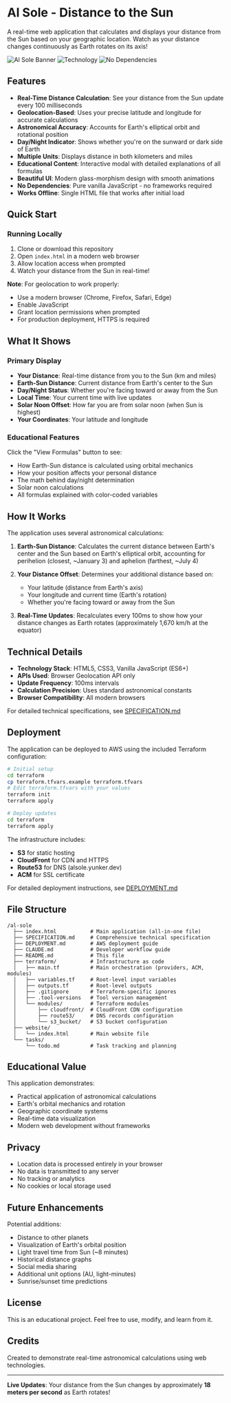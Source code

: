 # Al Sole - Distance to the Sun

A real-time web application that calculates and displays your distance from the Sun based on your geographic location. Watch as your distance changes continuously as Earth rotates on its axis!

![Al Sole Banner](https://img.shields.io/badge/Al%20Sole-Distance%20to%20Sun-blue)
![Technology](https://img.shields.io/badge/tech-vanilla%20JS-yellow)
![No Dependencies](https://img.shields.io/badge/dependencies-none-green)

## Features

- **Real-Time Distance Calculation**: See your distance from the Sun update every 100 milliseconds
- **Geolocation-Based**: Uses your precise latitude and longitude for accurate calculations
- **Astronomical Accuracy**: Accounts for Earth's elliptical orbit and rotational position
- **Day/Night Indicator**: Shows whether you're on the sunward or dark side of Earth
- **Multiple Units**: Displays distance in both kilometers and miles
- **Educational Content**: Interactive modal with detailed explanations of all formulas
- **Beautiful UI**: Modern glass-morphism design with smooth animations
- **No Dependencies**: Pure vanilla JavaScript - no frameworks required
- **Works Offline**: Single HTML file that works after initial load

## Quick Start

### Running Locally

1. Clone or download this repository
2. Open `index.html` in a modern web browser
3. Allow location access when prompted
4. Watch your distance from the Sun in real-time!

**Note**: For geolocation to work properly:
- Use a modern browser (Chrome, Firefox, Safari, Edge)
- Enable JavaScript
- Grant location permissions when prompted
- For production deployment, HTTPS is required

## What It Shows

### Primary Display
- **Your Distance**: Real-time distance from you to the Sun (km and miles)
- **Earth-Sun Distance**: Current distance from Earth's center to the Sun
- **Day/Night Status**: Whether you're facing toward or away from the Sun
- **Local Time**: Your current time with live updates
- **Solar Noon Offset**: How far you are from solar noon (when Sun is highest)
- **Your Coordinates**: Your latitude and longitude

### Educational Features
Click the "View Formulas" button to see:
- How Earth-Sun distance is calculated using orbital mechanics
- How your position affects your personal distance
- The math behind day/night determination
- Solar noon calculations
- All formulas explained with color-coded variables

## How It Works

The application uses several astronomical calculations:

1. **Earth-Sun Distance**: Calculates the current distance between Earth's center and the Sun based on Earth's elliptical orbit, accounting for perihelion (closest, ~January 3) and aphelion (farthest, ~July 4)

2. **Your Distance Offset**: Determines your additional distance based on:
   - Your latitude (distance from Earth's axis)
   - Your longitude and current time (Earth's rotation)
   - Whether you're facing toward or away from the Sun

3. **Real-Time Updates**: Recalculates every 100ms to show how your distance changes as Earth rotates (approximately 1,670 km/h at the equator)

## Technical Details

- **Technology Stack**: HTML5, CSS3, Vanilla JavaScript (ES6+)
- **APIs Used**: Browser Geolocation API only
- **Update Frequency**: 100ms intervals
- **Calculation Precision**: Uses standard astronomical constants
- **Browser Compatibility**: All modern browsers

For detailed technical specifications, see [SPECIFICATION.md](SPECIFICATION.md)

## Deployment

The application can be deployed to AWS using the included Terraform configuration:

```bash
# Initial setup
cd terraform
cp terraform.tfvars.example terraform.tfvars
# Edit terraform.tfvars with your values
terraform init
terraform apply

# Deploy updates
cd terraform
terraform apply
```

The infrastructure includes:
- **S3** for static hosting
- **CloudFront** for CDN and HTTPS
- **Route53** for DNS (alsole.yunker.dev)
- **ACM** for SSL certificate

For detailed deployment instructions, see [DEPLOYMENT.md](DEPLOYMENT.md)

## File Structure

```
/al-sole
  ├── index.html           # Main application (all-in-one file)
  ├── SPECIFICATION.md     # Comprehensive technical specification
  ├── DEPLOYMENT.md        # AWS deployment guide
  ├── CLAUDE.md            # Developer workflow guide
  ├── README.md            # This file
  ├── terraform/           # Infrastructure as code
  │   ├── main.tf          # Main orchestration (providers, ACM, modules)
  │   ├── variables.tf     # Root-level input variables
  │   ├── outputs.tf       # Root-level outputs
  │   ├── .gitignore       # Terraform-specific ignores
  │   ├── .tool-versions   # Tool version management
  │   └── modules/         # Terraform modules
  │       ├── cloudfront/  # CloudFront CDN configuration
  │       ├── route53/     # DNS records configuration
  │       └── s3_bucket/   # S3 bucket configuration
  ├── website/
  │   └── index.html       # Main website file
  └── tasks/
      └── todo.md          # Task tracking and planning
```

## Educational Value

This application demonstrates:
- Practical application of astronomical calculations
- Earth's orbital mechanics and rotation
- Geographic coordinate systems
- Real-time data visualization
- Modern web development without frameworks

## Privacy

- Location data is processed entirely in your browser
- No data is transmitted to any server
- No tracking or analytics
- No cookies or local storage used

## Future Enhancements

Potential additions:
- Distance to other planets
- Visualization of Earth's orbital position
- Light travel time from Sun (~8 minutes)
- Historical distance graphs
- Social media sharing
- Additional unit options (AU, light-minutes)
- Sunrise/sunset time predictions

## License

This is an educational project. Feel free to use, modify, and learn from it.

## Credits

Created to demonstrate real-time astronomical calculations using web technologies.

---

**Live Updates**: Your distance from the Sun changes by approximately **18 meters per second** as Earth rotates!
